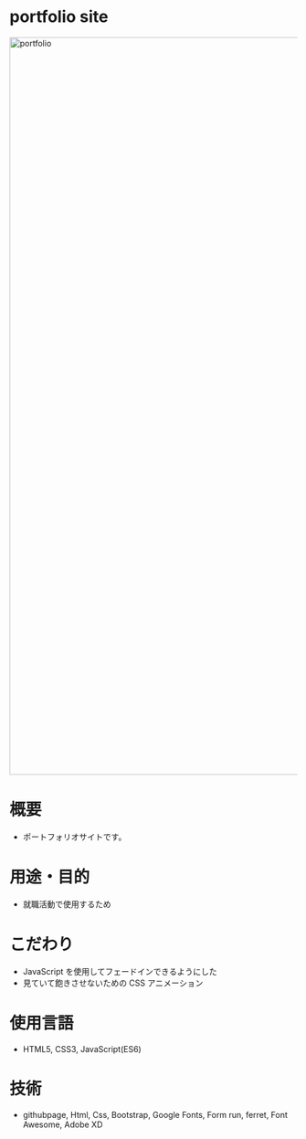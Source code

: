 # portfolio site

<img width="1292" alt="portfolio" src="https://user-images.githubusercontent.com/50481755/103341586-ad85ac00-4aca-11eb-9f7a-1bc50ed86840.png">

# 概要

- ポートフォリオサイトです。

# 用途・目的

- 就職活動で使用するため

# こだわり

- JavaScript を使用してフェードインできるようにした
- 見ていて飽きさせないための CSS アニメーション

# 使用言語

- HTML5, CSS3, JavaScript(ES6)

# 技術

- githubpage, Html, Css, Bootstrap, Google Fonts, Form run, ferret, Font Awesome, Adobe XD
